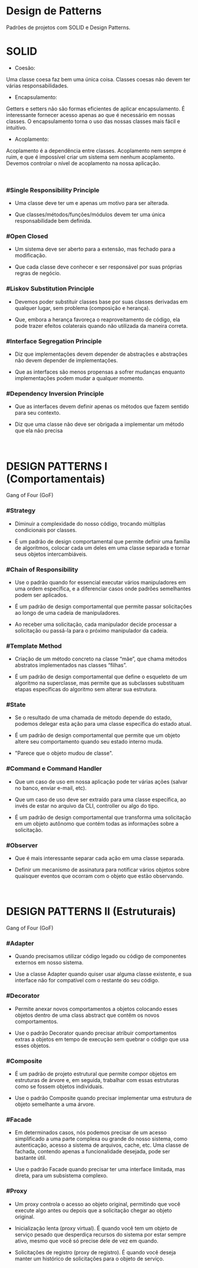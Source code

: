 <h1>Design de Patterns</h1>

<p>Padrões de projetos com SOLID e Design Patterns.</p>

<h1>SOLID</h1>

- Coesão:
<p>Uma classe coesa faz bem uma única coisa.
Classes coesas não devem ter várias responsabilidades.</p>

- Encapsulamento:
<p>Getters e setters não são formas eficientes de aplicar encapsulamento.
É interessante fornecer acesso apenas ao que é necessário em nossas classes.
O encapsulamento torna o uso das nossas classes mais fácil e intuitivo.<p>

- Acoplamento:
<p>Acoplamento é a dependência entre classes.
Acoplamento nem sempre é ruim, e que é impossível criar um sistema sem nenhum acoplamento.
Devemos controlar o nível de acoplamento na nossa aplicação.</p>

</br>

<h3>#Single Responsibility Principle</h3> 

- Uma classe deve ter um e apenas um motivo para ser alterada.

- Que classes/métodos/funções/módulos devem ter uma única responsabilidade bem definida.

<h3>#Open Closed</h3> 

- Um sistema deve ser aberto para a extensão, mas fechado para a modificação.

- Que cada classe deve conhecer e ser responsável por suas próprias regras de negócio.

<h3>#Liskov Substitution Principle</h3> 

- Devemos poder substituir classes base por suas classes derivadas em qualquer lugar, sem problema (composição e herança).

- Que, embora a herança favoreça o reaproveitamento de código, ela pode trazer efeitos colaterais quando não utilizada da maneira correta.

<h3>#Interface Segregation Principle</h3> 

- Diz que implementações devem depender de abstrações e abstrações não devem depender de implementações. 

- Que as interfaces são menos propensas a sofrer mudanças enquanto implementações podem mudar a qualquer momento. 

<h3>#Dependency Inversion Principle</h3> 

- Que as interfaces devem definir apenas os métodos que fazem sentido para seu contexto. 

- Diz que uma classe não deve ser obrigada a implementar um método que ela não precisa

</br>

</hr>

<h1>DESIGN PATTERNS I (Comportamentais)</h1>

 <p>Gang of Four (GoF)<p>

<h3>#Strategy</h3> 

- Diminuir a complexidade do nosso código, trocando múltiplas condicionais por classes. 

- É um padrão de design comportamental que permite definir uma família de algoritmos, colocar cada um deles em uma classe separada e tornar seus objetos intercambiáveis.

<h3>#Chain of Responsibility</h3> 

- Use o padrão quando for essencial executar vários manipuladores em uma ordem específica, e a diferenciar casos onde padrões semelhantes podem ser aplicados. 

- É um padrão de design comportamental que permite passar solicitações ao longo de uma cadeia de manipuladores. 

- Ao receber uma solicitação, cada manipulador decide processar a solicitação ou passá-la para o próximo manipulador da cadeia.

<h3>#Template Method</h3> 

- Criação de um método concreto na classe “mãe”, que chama métodos abstratos implementados nas classes “filhas”. 

- É um padrão de design comportamental que define o esqueleto de um algoritmo na superclasse, mas permite que as subclasses substituam etapas específicas do algoritmo sem alterar sua estrutura.

<h3>#State</h3> 

- Se o resultado de uma chamada de método depende do estado, podemos delegar esta ação para uma classe específica do estado atual. 

- É um padrão de design comportamental que permite que um objeto altere seu comportamento quando seu estado interno muda. 

- "Parece que o objeto mudou de classe".

<h3>#Command e Command Handler</h3> 

- Que um caso de uso em nossa aplicação pode ter várias ações (salvar no banco, enviar e-mail, etc). 

- Que um caso de uso deve ser extraído para uma classe específica, ao invés de estar no arquivo da CLI, controller ou algo do tipo.

- É um padrão de design comportamental que transforma uma solicitação em um objeto autônomo que contém todas as informações sobre a solicitação.

<h3>#Observer</h3> 

- Que é mais interessante separar cada ação em uma classe separada. 

- Definir um mecanismo de assinatura para notificar vários objetos sobre quaisquer eventos que ocorram com o objeto que estão observando.

</br>

</hr>

<h1>DESIGN PATTERNS II (Estruturais)</h1>

 <p>Gang of Four (GoF)<p>
 
 <h3>#Adapter</h3> 

- Quando precisamos utilizar código legado ou código de componentes externos em nosso sistema. 

- Use a classe Adapter quando quiser usar alguma classe existente, e sua interface não for compatível com o restante do seu código.

 
 <h3>#Decorator</h3> 

- Permite anexar novos comportamentos a objetos colocando esses objetos dentro de uma class abstract que contêm os novos comportamentos. 

- Use o padrão Decorator quando precisar atribuir comportamentos extras a objetos em tempo de execução sem quebrar o código que usa esses objetos.


 <h3>#Composite</h3> 

- É um padrão de projeto estrutural que permite compor objetos em estruturas de árvore e, em seguida, trabalhar com essas estruturas como se fossem objetos individuais. 

- Use o padrão Composite quando precisar implementar uma estrutura de objeto semelhante a uma árvore.

 <h3>#Facade</h3> 

- Em determinados casos, nós podemos precisar de um acesso simplificado a uma parte complexa ou grande do nosso sistema, como autenticação, acesso a sistema de arquivos, cache, etc. Uma classe de fachada, contendo apenas a funcionalidade desejada, pode ser bastante útil. 

- Use o padrão Facade quando precisar ter uma interface limitada, mas direta, para um subsistema complexo.

<h3>#Proxy</h3> 

- Um proxy controla o acesso ao objeto original, permitindo que você execute algo antes ou depois que a solicitação chegar ao objeto original. 

- Inicialização lenta (proxy virtual). É quando você tem um objeto de serviço pesado que desperdiça recursos do sistema por estar sempre ativo, mesmo que você só precise dele de vez em quando. 
- Solicitações de registro (proxy de registro). É quando você deseja manter um histórico de solicitações para o objeto de serviço.
